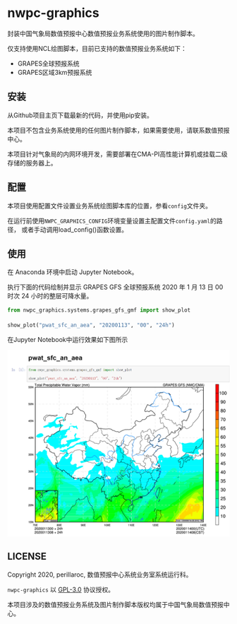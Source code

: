 # nwpc-graphics

封装中国气象局数值预报中心数值预报业务系统使用的图片制作脚本。

仅支持使用NCL绘图脚本，目前已支持的数值预报业务系统如下：

- GRAPES全球预报系统
- GRAPES区域3km预报系统

## 安装

从Github项目主页下载最新的代码，并使用pip安装。

本项目不包含业务系统使用的任何图片制作脚本，如果需要使用，请联系数值预报中心。

本项目针对气象局的内网环境开发，需要部署在CMA-PI高性能计算机或挂载二级存储的服务器上。

## 配置

本项目使用配置文件设置业务系统绘图脚本库的位置，参看`config`文件夹。

在运行前使用`NWPC_GRAPHICS_CONFIG`环境变量设置主配置文件`config.yaml`的路径，
或者手动调用load_config()函数设置。

## 使用

在 Anaconda 环境中启动 Jupyter Notebook。

执行下面的代码绘制并显示 GRAPES GFS 全球预报系统 2020 年 1 月 13 日 00 时次 24 小时的整层可降水量。

```python
from nwpc_graphics.systems.grapes_gfs_gmf import show_plot

show_plot("pwat_sfc_an_aea", "20200113", "00", "24h")
```

在Jupyter Notebook中运行效果如下图所示

![](./doc/nwpc-graphics-grapes-gfs-pwat-sfc-an-aea.png)

## LICENSE

Copyright 2020, perillaroc, 数值预报中心系统业务室系统运行科。

`nwpc-graphics` 以 [GPL-3.0](./LICENSE.md) 协议授权。

本项目涉及的数值预报业务系统及图片制作脚本版权均属于中国气象局数值预报中心。
